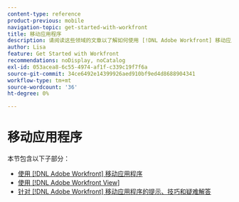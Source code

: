 ```yaml
---
content-type: reference
product-previous: mobile
navigation-topic: get-started-with-workfront
title: 移动应用程序
description: 请阅读这些领域的文章以了解如何使用 [!DNL Adobe Workfront] 移动应用程序。
author: Lisa
feature: Get Started with Workfront
recommendations: noDisplay, noCatalog
exl-id: 053acea8-6c55-4974-af1f-c339c19f7f6a
source-git-commit: 34ce6492e14399926aed910bf9ed4d8688904341
workflow-type: tm+mt
source-wordcount: '36'
ht-degree: 0%

---
```


# 移动应用程序

本节包含以下子部分：

* [使用 [!DNL Adobe Workfront] 移动应用程序](../../workfront-basics/mobile-apps/using-the-workfront-mobile-app/use-the-mobile-app.md)
* [使用 [!DNL Adobe Workfront View]](../../workfront-basics/mobile-apps/using-workfront-view/use-workfront-view.md)
* [针对 [!DNL Adobe Workfront] 移动应用程序的提示、技巧和疑难解答](../../workfront-basics/mobile-apps/tips-tricks-and-troubleshooting/tips-tricks-and-troubleshooting-mobile.md)
